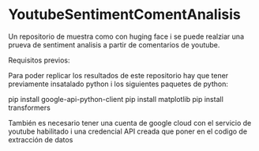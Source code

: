# YoutubeSentimentComentAnalisis
Un repositorio de muestra como con huging face i se puede realziar una prueva de sentiment analisis a partir de comentarios de youtube.

Requisitos previos:

Para poder replicar los resultados de este repositorio hay que tener previamente insatalado python i los siguientes paquetes de python:

pip install google-api-python-client
pip install matplotlib
pip install transformers

También es necesario tener una cuenta de google cloud con el servicio de youtube habilitado i una credencial API creada que poner
en el codigo de extracción de datos
